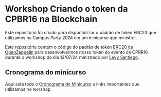 # Workshop Criando o token da CPBR16 na Blockchain

Este repositório foi criado para disponibilizar o padrão de token ERC20 que utilizamos na Campus Party 2024 em um minicurso que ministrei.

Este repositório contém o código do padrão de token [ERC20 da OpenZeppelin](https://github.com/OpenZeppelin/openzeppelin-contracts) para desenvolvermos nosso token do evento da CPBR16 durante o workshop do dia 12/07/24 ministrado por [Levy Santiago](https://github.com/levysantiago).


## Cronograma do minicurso

Aqui está todo o [Cronograma do Minicurso](https://rural-coconut-c20.notion.site/Programa-o-Minicurso-Criando-moeda-CPBR-na-Blockchain-cb10bff2d0524e89a9382f2e524c9d9a?pvs=4) e links importantes que utilizamos no worshop.